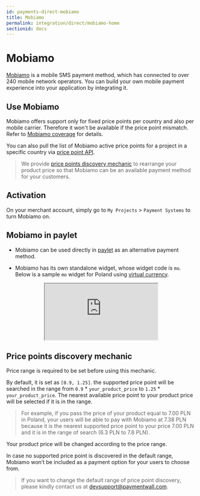 ```yaml
---
id: payments-direct-mobiamo
title: Mobiamo
permalink: integration/direct/mobiamo-home
sectionid: docs
---
```


# Mobiamo

[Mobiamo](http://www.mobiamo.com/) is a mobile SMS payment method, which has connected to over 240 mobile network operators. You can build your own mobile payment experience into your application by integrating it.

## Use Mobiamo

Mobiamo offers support only for fixed price points per country and also per mobile carrier. Therefore it won't be available if the price point mismatch. Refer to [Mobiamo coverage](http://www.mobiamo.com/coverage) for details.

You can also pull the list of Mobiamo active price points for a project in a specific country via [price point API](/apis#section-mobiamo-pricepoint).

> We provide [price points discovery mechanic](#price-points-discovery-mechanic) to rearrange your product price so that Mobiamo can be an available payment method for your customers.

## Activation

On your merchant account, simply go to ```My Projects``` > ```Payment Systems``` to turn Mobiamo on.

## Mobiamo in paylet

* Mobiamo can be used directly in [paylet](/integration/widget-home) as an alternative payment method.

* Mobiamo has its own standalone widget, whose widget code is ```mo```. Below is a sample ```mo``` widget for Poland using [virtual currency](/integration/widget/virtual-currency).

<div class="docs-iframe" style="text-align: center;">
	<iframe src="https://api.paymentwall.com/api/ps/?key=7f37fa10dcc9ce39ea133ba24b76e748&uid=user40012&widget=mo1_1&vc=Coins&country_code=PL&sign_version=2&sign=1d086abf7a470a7ebace4ba3a4a0d7cd"></iframe>
</div>

## Price points discovery mechanic

Price range is required to be set before using this mechanic. 

By default, it is set as ```[0.9, 1.25]```. the supported price point will be searched in the range from ```0.9``` * ```your_product_price``` to ```1.25``` * ```your_product_price```. The nearest available price point to your product price will be selected if it is in the range.

> For example, if you pass the price of your product equal to 7.00 PLN in Poland, your users will be able to pay with Mobiamo at 7.38 PLN because it is the nearest supported price point to your price 7.00 PLN and it is in the range of search (6.3 PLN to 7.8 PLN).

Your product price will be changed according to the price range.

In case no supported price point is discovered in the default range, Mobiamo won’t be included as a payment option for your users to choose from.

> If you want to change the default range of price point discovery, please kindly contact us at [devsupport@paymentwall.com](mailto:devsupport@paymentwall.com).
